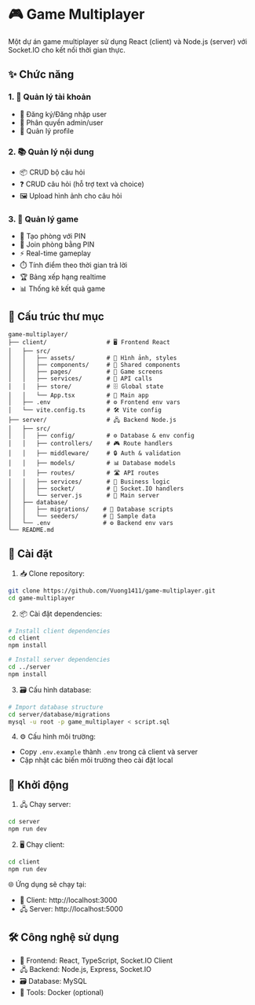 # 🎮 Game Multiplayer

Một dự án game multiplayer sử dụng React (client) và Node.js (server) với Socket.IO cho kết nối thời gian thực.

## ✨ Chức năng

### 1. 👤 Quản lý tài khoản
- 🔐 Đăng ký/Đăng nhập user
- 👑 Phân quyền admin/user
- 📝 Quản lý profile

### 2. 📚 Quản lý nội dung
- 📦 CRUD bộ câu hỏi
- ❓ CRUD câu hỏi (hỗ trợ text và choice)
- 🖼️ Upload hình ảnh cho câu hỏi

### 3. 🎯 Quản lý game
- 🎲 Tạo phòng với PIN
- 🚪 Join phòng bằng PIN
- ⚡ Real-time gameplay
- ⏱️ Tính điểm theo thời gian trả lời
- 🏆 Bảng xếp hạng realtime
- 📊 Thống kê kết quả game

## 📂 Cấu trúc thư mục
```
game-multiplayer/
├── client/                 # 🖥️ Frontend React
│   ├── src/
│   │   ├── assets/         # 🎨 Hình ảnh, styles
│   │   ├── components/     # 🧩 Shared components
│   │   ├── pages/          # 📱 Game screens
│   │   ├── services/       # 🔌 API calls
│   │   ├── store/          # 🗄️ Global state
│   │   └── App.tsx         # 📱 Main app
│   ├── .env                # ⚙️ Frontend env vars
│   └── vite.config.ts      # 🛠️ Vite config
├── server/                 # 🖧 Backend Node.js
│   ├── src/
│   │   ├── config/         # ⚙️ Database & env config
│   │   ├── controllers/    # 🎮 Route handlers
│   │   ├── middleware/     # 🔒 Auth & validation
│   │   ├── models/         # 📊 Database models
│   │   ├── routes/         # 🛣️ API routes
│   │   ├── services/       # 💼 Business logic
│   │   ├── socket/         # 🔌 Socket.IO handlers
│   │   └── server.js       # 🚀 Main server
│   ├── database/
│   │   ├── migrations/    # 💾 Database scripts
│   │   └── seeders/       # 🌱 Sample data
│   └── .env               # ⚙️ Backend env vars
└── README.md
```

## 🚀 Cài đặt

1. 📥 Clone repository:
```bash
git clone https://github.com/Vuong1411/game-multiplayer.git
cd game-multiplayer
```

2. 📦 Cài đặt dependencies:
```bash
# Install client dependencies
cd client
npm install

# Install server dependencies
cd ../server
npm install
```

3. 🗃️ Cấu hình database:
```bash
# Import database structure
cd server/database/migrations
mysql -u root -p game_multiplayer < script.sql
```

4. ⚙️ Cấu hình môi trường:
- Copy `.env.example` thành `.env` trong cả client và server
- Cập nhật các biến môi trường theo cài đặt local

## 🎯 Khởi động

1. 🖧 Chạy server:
```bash
cd server
npm run dev
```

2. 🖥️ Chạy client:
```bash
cd client
npm run dev
```

🌐 Ứng dụng sẽ chạy tại:
- 📱 Client: http://localhost:3000
- 🖧 Server: http://localhost:5000

## 🛠️ Công nghệ sử dụng
- 📱 Frontend: React, TypeScript, Socket.IO Client
- 🖧 Backend: Node.js, Express, Socket.IO
- 🗃️ Database: MySQL
- 🐳 Tools: Docker (optional)
